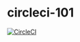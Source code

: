 # circleci-101

[![CircleCI](https://circleci.com/gh/kawsark/circleci-101/tree/master.svg?style=svg)](https://circleci.com/gh/kawsark/circleci-101/tree/master)
